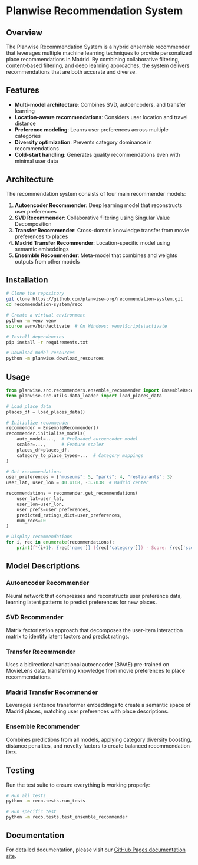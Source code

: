 # Planwise Recommendation System

## Overview

The Planwise Recommendation System is a hybrid ensemble recommender that leverages multiple machine learning techniques to provide personalized place recommendations in Madrid. By combining collaborative filtering, content-based filtering, and deep learning approaches, the system delivers recommendations that are both accurate and diverse.

## Features

- **Multi-model architecture**: Combines SVD, autoencoders, and transfer learning
- **Location-aware recommendations**: Considers user location and travel distance
- **Preference modeling**: Learns user preferences across multiple categories
- **Diversity optimization**: Prevents category dominance in recommendations
- **Cold-start handling**: Generates quality recommendations even with minimal user data

## Architecture

The recommendation system consists of four main recommender models:

1. **Autoencoder Recommender**: Deep learning model that reconstructs user preferences
2. **SVD Recommender**: Collaborative filtering using Singular Value Decomposition
3. **Transfer Recommender**: Cross-domain knowledge transfer from movie preferences to places
4. **Madrid Transfer Recommender**: Location-specific model using semantic embeddings
5. **Ensemble Recommender**: Meta-model that combines and weights outputs from other models

## Installation

```bash
# Clone the repository
git clone https://github.com/planwise-org/recommendation-system.git
cd recommendation-system/reco

# Create a virtual environment
python -m venv venv
source venv/bin/activate  # On Windows: venv\Scripts\activate

# Install dependencies
pip install -r requirements.txt

# Download model resources
python -m planwise.download_resources
```

## Usage

```python
from planwise.src.recommenders.ensemble_recommender import EnsembleRecommender
from planwise.src.utils.data_loader import load_places_data

# Load place data
places_df = load_places_data()

# Initialize recommender
recommender = EnsembleRecommender()
recommender.initialize_models(
    auto_model=...,  # Preloaded autoencoder model
    scaler=...,      # Feature scaler
    places_df=places_df,
    category_to_place_types=...  # Category mappings
)

# Get recommendations
user_preferences = {"museums": 5, "parks": 4, "restaurants": 3}
user_lat, user_lon = 40.4168, -3.7038  # Madrid center

recommendations = recommender.get_recommendations(
    user_lat=user_lat,
    user_lon=user_lon,
    user_prefs=user_preferences,
    predicted_ratings_dict=user_preferences,
    num_recs=10
)

# Display recommendations
for i, rec in enumerate(recommendations):
    print(f"{i+1}. {rec['name']} ({rec['category']}) - Score: {rec['score']:.2f}")
```

## Model Descriptions

### Autoencoder Recommender

Neural network that compresses and reconstructs user preference data, learning latent patterns to predict preferences for new places.

### SVD Recommender

Matrix factorization approach that decomposes the user-item interaction matrix to identify latent factors and predict ratings.

### Transfer Recommender

Uses a bidirectional variational autoencoder (BiVAE) pre-trained on MovieLens data, transferring knowledge from movie preferences to place recommendations.

### Madrid Transfer Recommender

Leverages sentence transformer embeddings to create a semantic space of Madrid places, matching user preferences with place descriptions.

### Ensemble Recommender

Combines predictions from all models, applying category diversity boosting, distance penalties, and novelty factors to create balanced recommendation lists.

## Testing

Run the test suite to ensure everything is working properly:

```bash
# Run all tests
python -m reco.tests.run_tests

# Run specific test
python -m reco.tests.test_ensemble_recommender
```

## Documentation

For detailed documentation, please visit our [GitHub Pages documentation site](https://planwise-org.github.io/recommendation-system/).
